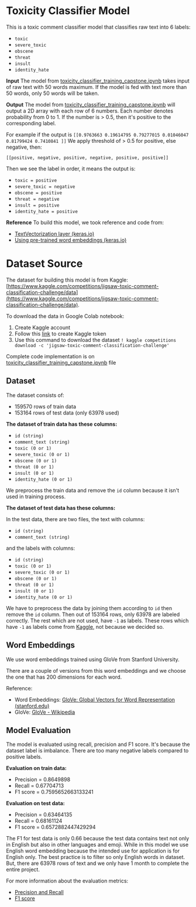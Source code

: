 # Toxicity Classifier Model
This is a toxic comment classifier model that classifies raw text into 6 labels:

-  `toxic`
-   `severe_toxic`
-   `obscene`
-   `threat`
-   `insult`
-   `identity_hate`

**Input**
The model from [toxicity_classifier_training_capstone.ipynb](https://github.com/C23-PS376/toxicity-classifier-model/blob/main/toxicity_classifier_training_capstone.ipynb) takes input of raw text with 50 words maximum. If the model is fed with text more than 50 words, only 50 words will be taken.

**Output**
The model from [toxicity_classifier_training_capstone.ipynb](https://github.com/C23-PS376/toxicity-classifier-model/blob/main/toxicity_classifier_training_capstone.ipynb) will output a 2D array with each row of 6 numbers. Each number denotes probability from 0 to 1. If the number is > 0.5, then it's positive to the corresponding label.

For example if the output is 
`[[0.9763663 0.19614795 0.79277015 0.01046047 0.81799424 0.7410841 ]]`
We apply threshold of > 0.5 for positive, else negative, then:

    [[positive, negative, positive, negative, positive, positive]]

Then we see the label in order, it means the output is:
-  `toxic = positive`
-   `severe_toxic = negative`
-   `obscene = positive`
-   `threat = negative`
-   `insult = positive`
-   `identity_hate = positive`

**Reference**
To build this model, we took reference and code from:

 - [TextVectorization layer (keras.io)](https://keras.io/api/layers/preprocessing_layers/core_preprocessing_layers/text_vectorization/)
 - [Using pre-trained word embeddings (keras.io)](https://keras.io/examples/nlp/pretrained_word_embeddings/)

# Dataset Source

The dataset for building this model is from Kaggle: [https://www.kaggle.com/competitions/jigsaw-toxic-comment-classification-challenge/data](https://www.kaggle.com/competitions/jigsaw-toxic-comment-classification-challenge/data).

To download the data in Google Colab notebook:

 1. Create Kaggle account
 2. Follow this [link](https://www.kaggle.com/general/74235) to create Kaggle token
 3. Use this command to download the dataset `! kaggle competitions download -c 'jigsaw-toxic-comment-classification-challenge'`

Complete code implementation is on [toxicity_classifier_training_capstone.ipynb](https://github.com/C23-PS376/toxicity-classifier-model/blob/main/toxicity_classifier_training_capstone.ipynb) file

## Dataset
The dataset consists of:

 - 159570 rows of train data 
 - 153164 rows of test data (only 63978 used)

**The dataset of train data has these columns:**

 - `id (string)`
 - `comment_text (string)`
 - `toxic (0 or 1)`
 - `severe_toxic (0 or 1)`
 - `obscene (0 or 1)`
 - `threat (0 or 1)`
 - `insult (0 or 1)`
 - `identity_hate (0 or 1)`

We preprocess the train data and remove the `id` column because it isn't used in training process.

**The dataset of test data has these columns:**

In the test data, there are two files, the text with columns:
 - `id (string)`
 - `comment_text (string)`

and the labels with columns:
 - `id (string)`
 - `toxic (0 or 1)`
 - `severe_toxic (0 or 1)`
 - `obscene (0 or 1)`
 - `threat (0 or 1)`
 - `insult (0 or 1)`
 - `identity_hate (0 or 1)`

We have to preprocess the data by joining them according to `id` then remove the `id` column. 
Then out of 153164 rows, only 63978 are labeled correctly. The rest which are not used, have `-1` as labels. These rows which have `-1` as labels come from [Kaggle](https://www.kaggle.com/competitions/jigsaw-toxic-comment-classification-challenge/data), not because we decided so.

## Word Embeddings
We use word embeddings trained using GloVe from Stanford University.

There are a couple of versions from this word embeddings and we choose the one that has 200 dimensions for each word.

Reference:

 - Word Embeddings: [GloVe: Global Vectors for Word Representation (stanford.edu)](https://nlp.stanford.edu/projects/glove/)
 - GloVe: [GloVe - Wikipedia](https://en.wikipedia.org/wiki/GloVe)

## Model Evaluation

The model is evaluated using recall, precision and F1 score. It's because the dataset label is imbalance. There are too many negative labels compared to positive labels.

**Evaluation on train data:**

 - Precision = 0.8649898
 - Recall = 0.67704713
 - F1 score = 0.7595652663133241

**Evaluation on test data:**
 - Precision = 0.63464135
 - Recall = 0.68161124
 - F1 score = 0.6572882447429294
 
The F1 for test data is only 0.66 because the test data contains text not only in English but also in other languages and emoji. While in this model we use English word embedding because the intended use for application is for English only. The best practice is to filter so only English words in dataset. But, there are 63978 rows of text and we only have 1 month to complete the entire project.
 
For more information about the evaluation metrics:

 - [Precision and Recall](https://en.wikipedia.org/wiki/Precision_and_recall)
 - [F1 score](https://en.wikipedia.org/wiki/F-score)

